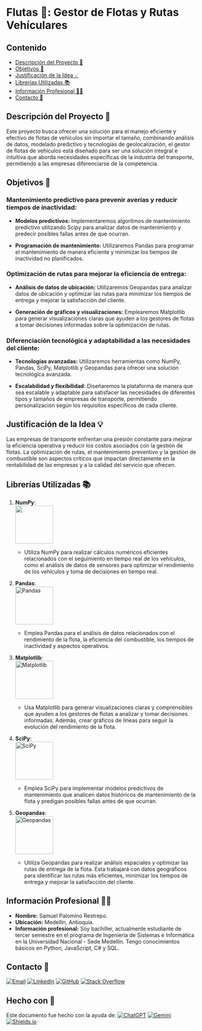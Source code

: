# Flutas 🍇: Gestor de Flotas y Rutas Vehículares

## Contenido
- [Descripción del Proyecto 📖](#descripción-del-proyecto-📖)
- [Objetivos 🎯](#Objetivos-🎯)
- [Justificación de la Idea 💡](#justificación-de-la-idea-💡)
- [Librerías Utilizadas 📚](#librerías-utilizadas-📚)
- [Información Profesional 👨‍🎓](#información-profesional-👨‍🎓)
- [Contacto 📲](#contacto-📲)

## Descripción del Proyecto 📖

Este proyecto busca ofrecer una solución para el manejo eficiente y efectivo de flotas de vehículos sin importar el tamaño, combinando análisis de datos, modelado predictivo y tecnologías de geolocalización, el gestor de flotas de vehículos está diseñado para ser una solución integral e intuitiva que aborda necesidades específicas de la industria del transporte, permitiendo a las empresas diferenciarse de la competencia.

## Objetivos 🎯

### Mantenimiento predictivo para prevenir averías y reducir tiempos de inactividad:

- **Modelos predictivos:** Implementaremos algoritmos de mantenimiento predictivo utilizando Scipy para analizar datos de mantenimiento y predecir posibles fallas antes de que ocurran.
  
- **Programación de mantenimiento:** Utilizaremos Pandas para programar el mantenimiento de manera eficiente y minimizar los tiempos de inactividad no planificados.

### Optimización de rutas para mejorar la eficiencia de entrega:

- **Análisis de datos de ubicación:** Utilizaremos Geopandas para analizar datos de ubicación y optimizar las rutas para minimizar los tiempos de entrega y mejorar la satisfacción del cliente.
  
- **Generación de gráficos y visualizaciones:** Emplearemos Matplotlib para generar visualizaciones claras que ayuden a los gestores de flotas a tomar decisiones informadas sobre la optimización de rutas.

### Diferenciación tecnológica y adaptabilidad a las necesidades del cliente:

- **Tecnologías avanzadas:** Utilizaremos herramientas como NumPy, Pandas, SciPy, Matplotlib y Geopandas para ofrecer una solución tecnológica avanzada.
  
- **Escalabilidad y flexibilidad:** Diseñaremos la plataforma de manera que sea escalable y adaptable para satisfacer las necesidades de diferentes tipos y tamaños de empresas de transporte, permitiendo personalización según los requisitos específicos de cada cliente.

## Justificación de la Idea 💡

Las empresas de transporte enfrentan una presión constante para mejorar la eficiencia operativa y reducir los costos asociados con la gestión de flotas. La optimización de rutas, el mantenimiento preventivo y la gestión de combustible son aspectos críticos que impactan directamente en la rentabilidad de las empresas y a la calidad del servicio que ofrecen.

## Librerías Utilizadas 📚

1. **NumPy**:  
   <img src="https://numpy.org/images/logo.svg" width="100"/>

   - Utiliza NumPy para realizar cálculos numéricos eficientes relacionados con el seguimiento en tiempo real de los vehículos, como el análisis de datos de sensores para optimizar el rendimiento de los vehículos y toma de decisiones en tiempo real.

2. **Pandas**:  
   <img src="https://pandas.pydata.org/static/img/pandas_secondary.svg" alt="Pandas" width="100"/>

   - Emplea Pandas para el análisis de datos relacionados con el rendimiento de la flota, la eficiencia del combustible, los tiempos de inactividad y aspectos operativos.

3. **Matplotlib**:  
   <img src="https://icon.icepanel.io/Technology/svg/Matplotlib.svg" alt="Matplotlib" width="100"/>

   - Usa Matplotlib para generar visualizaciones claras y comprensibles que ayuden a los gestores de flotas a analizar y tomar decisiones informadas. Además, crear gráficos de líneas para seguir la evolución del rendimiento de la flota.
     
4. **SciPy**:  
   <img src="https://scipy.org/images/logo.svg" alt="SciPy" width="100"/>

   - Emplea SciPy para implementar modelos predictivos de mantenimiento que analicen datos históricos de mantenimiento de la flota y predigan posibles fallas antes de que ocurran.

5. **Geopandas**:  
   <img src="https://docs.geopandas.org/en/v0.14.1/_images/geopandas_icon.png" alt="Geopandas" width="100"/>

   - Utiliza Geopandas para realizar análisis espaciales y optimizar las rutas de entrega de la flota. Esta trabajará con datos geográficos para identificar las rutas más eficientes, minimizar los tiempos de entrega y mejorar la satisfacción del cliente.

## Información Profesional 👨‍🎓

- **Nombre:** Samuel Palomino Restrepo.
- **Ubicación:** Medellín, Antioquia.
- **Información profesional:** Soy bachiller, actualmente estudiante de tercer semestre en el programa de Ingeniería de Sistemas e Informática en la Universidad Nacional - Sede Medellín. Tengo conocimientos básicos en Python, JavaScript, C# y SQL.

## Contacto 📲

[![Email](https://img.shields.io/badge/Email-spalominor%40unal.edu.co-green?style=for-the-badge&logo=gmail)](mailto:spalominor@unal.edu.co)
[![LinkedIn](https://img.shields.io/badge/LinkedIn-0077B5?style=for-the-badge&logo=linkedin&logoColor=white)](https://www.linkedin.com/in/samuel-palomino-9680352ba/)
[![GitHub](https://img.shields.io/badge/GitHub-100000?style=for-the-badge&logo=github&logoColor=white)](https://github.com/spalominor)
[![Stack Overflow](https://img.shields.io/badge/Stack%20Overflow-FE7A16?style=for-the-badge&logo=stack-overflow&logoColor=white)](https://stackoverflow.com/users/23651826/spalominor)

## Hecho con 🤝
Este documento fue hecho con la ayuda de:
[![ChatGPT](https://img.shields.io/badge/ChatGPT-Informational?style=flat&logo=openai&logoColor=white)](https://openai.com/chatgpt)
[![Gemini](https://img.shields.io/badge/Gemini-Informational?style=flat&logo=google&logoColor=white)](https://gemini.google.com/app)
[![Shields.io](https://img.shields.io/badge/Shields.io-Informational?style=flat&logo=javascript&logoColor=white)](https://shields.io/)

